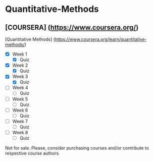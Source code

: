 # Quantitative-Methods

## [COURSERA] (https://www.coursera.org/)
[Quantitative Methods] (https://www.coursera.org/learn/quantitative-methods/)

- [x] Week 1
  - [x] Quiz
- [x] Week 2
  - [x] Quiz
- [x] Week 3
  - [x] Quiz
- [ ] Week 4
  - [ ] Quiz
- [ ] Week 5
  - [ ] Quiz
- [ ] Week 6
  - [ ] Quiz
- [ ] Week 7
  - [ ] Quiz
- [ ] Week 8
  - [ ] Quiz

Not for sale. Please, consider purchasing courses and/or contribute to respective course authors.
